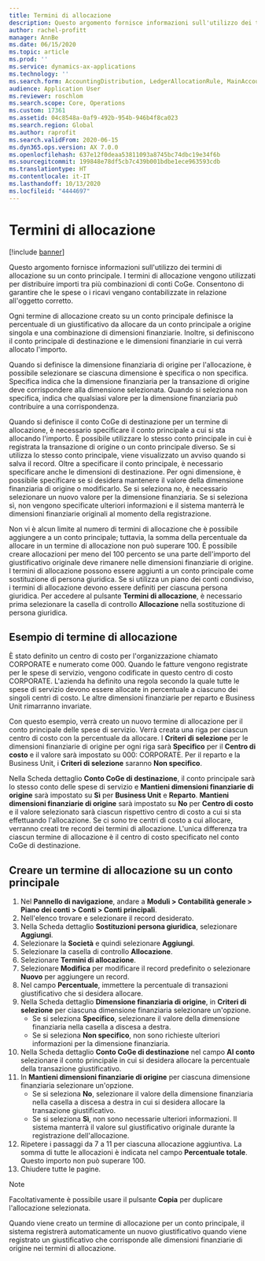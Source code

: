 ```yaml
---
title: Termini di allocazione
description: Questo argomento fornisce informazioni sull'utilizzo dei termini di allocazione su un conto principale.
author: rachel-profitt
manager: AnnBe
ms.date: 06/15/2020
ms.topic: article
ms.prod: ''
ms.service: dynamics-ax-applications
ms.technology: ''
ms.search.form: AccountingDistribution, LedgerAllocationRule, MainAccount, AllocationTerms
audience: Application User
ms.reviewer: roschlom
ms.search.scope: Core, Operations
ms.custom: 17361
ms.assetid: 04c8548a-0af9-492b-954b-946b4f8ca023
ms.search.region: Global
ms.author: raprofit
ms.search.validFrom: 2020-06-15
ms.dyn365.ops.version: AX 7.0.0
ms.openlocfilehash: 637e12f0deaa53811093a8745bc74dbc19e34f6b
ms.sourcegitcommit: 199848e78df5cb7c439b001bdbe1ece963593cdb
ms.translationtype: HT
ms.contentlocale: it-IT
ms.lasthandoff: 10/13/2020
ms.locfileid: "4444697"
---
```

# <a name="allocation-terms"></a>Termini di allocazione

[!include [banner](../includes/banner.md)]

Questo argomento fornisce informazioni sull'utilizzo dei termini di allocazione su un conto principale. I termini di allocazione vengono utilizzati per distribuire importi tra più combinazioni di conti CoGe. Consentono di garantire che le spese o i ricavi vengano contabilizzate in relazione all'oggetto corretto.

Ogni termine di allocazione creato su un conto principale definisce la percentuale di un giustificativo da allocare da un conto principale a origine singola e una combinazione di dimensioni finanziarie. Inoltre, si definiscono il conto principale di destinazione e le dimensioni finanziarie in cui verrà allocato l'importo. 

Quando si definisce la dimensione finanziaria di origine per l'allocazione, è possibile selezionare se ciascuna dimensione è specifica o non specifica. Specifica indica che la dimensione finanziaria per la transazione di origine deve corrispondere alla dimensione selezionata. Quando si seleziona non specifica, indica che qualsiasi valore per la dimensione finanziaria può contribuire a una corrispondenza.

Quando si definisce il conto CoGe di destinazione per un termine di allocazione, è necessario specificare il conto principale a cui si sta allocando l'importo. È possibile utilizzare lo stesso conto principale in cui è registrata la transazione di origine o un conto principale diverso. Se si utilizza lo stesso conto principale, viene visualizzato un avviso quando si salva il record. Oltre a specificare il conto principale, è necessario specificare anche le dimensioni di destinazione. Per ogni dimensione, è possibile specificare se si desidera mantenere il valore della dimensione finanziaria di origine o modificarlo. Se si seleziona no, è necessario selezionare un nuovo valore per la dimensione finanziaria. Se si seleziona sì, non vengono specificate ulteriori informazioni e il sistema manterrà le dimensioni finanziarie originali al momento della registrazione.

Non vi è alcun limite al numero di termini di allocazione che è possibile aggiungere a un conto principale; tuttavia, la somma della percentuale da allocare in un termine di allocazione non può superare 100. È possibile creare allocazioni per meno del 100 percento se una parte dell'importo del giustificativo originale deve rimanere nelle dimensioni finanziarie di origine. I termini di allocazione possono essere aggiunti a un conto principale come sostituzione di persona giuridica. Se si utilizza un piano dei conti condiviso, i termini di allocazione devono essere definiti per ciascuna persona giuridica. Per accedere al pulsante **Termini di allocazione**, è necessario prima selezionare la casella di controllo **Allocazione** nella sostituzione di persona giuridica.

## <a name="allocation-term-example"></a>Esempio di termine di allocazione
È stato definito un centro di costo per l'organizzazione chiamato CORPORATE e numerato come 000. Quando le fatture vengono registrate per le spese di servizio, vengono codificate in questo centro di costo CORPORATE. L'azienda ha definito una regola secondo la quale tutte le spese di servizio devono essere allocate in percentuale a ciascuno dei singoli centri di costo. Le altre dimensioni finanziarie per reparto e Business Unit rimarranno invariate.

Con questo esempio, verrà creato un nuovo termine di allocazione per il conto principale delle spese di servizio. Verrà creata una riga per ciascun centro di costo con la percentuale da allocare. I **Criteri di selezione** per le dimensioni finanziarie di origine per ogni riga sarà **Specifico** per il **Centro di costo** e il valore sarà impostato su 000: CORPORATE. Per il reparto e la Business Unit, i **Criteri di selezione** saranno **Non specifico**.

Nella Scheda dettaglio **Conto CoGe di destinazione**, il conto principale sarà lo stesso conto delle spese di servizio e **Mantieni dimensioni finanziarie di origine** sarà impostato su **Sì** per **Business Unit** e **Reparto**. **Mantieni dimensioni finanziarie di origine** sarà impostato su **No** per **Centro di costo** e il valore selezionato sarà ciascun rispettivo centro di costo a cui si sta effettuando l'allocazione. Se ci sono tre centri di costo a cui allocare, verranno creati tre record dei termini di allocazione. L'unica differenza tra ciascun termine di allocazione è il centro di costo specificato nel conto CoGe di destinazione.

## <a name="create-an-allocation-term-on-a-main-account"></a>Creare un termine di allocazione su un conto principale

1. Nel **Pannello di navigazione**, andare a **Moduli > Contabilità generale > Piano dei conti > Conti > Conti principali**.
2. Nell'elenco trovare e selezionare il record desiderato.
3. Nella Scheda dettaglio **Sostituzioni persona giuridica**, selezionare **Aggiungi**.
4. Selezionare la **Società** e quindi selezionare **Aggiungi**.
5. Selezionare la casella di controllo **Allocazione**.
6. Selezionare **Termini di allocazione**.
7. Selezionare **Modifica** per modificare il record predefinito o selezionare **Nuovo** per aggiungere un record.
8. Nel campo **Percentuale**, immettere la percentuale di transazioni giustificativo che si desidera allocare.
9. Nella Scheda dettaglio **Dimensione finanziaria di origine**, in **Criteri di selezione** per ciascuna dimensione finanziaria selezionare un'opzione.
    - Se si seleziona **Specifico**, selezionare il valore della dimensione finanziaria nella casella a discesa a destra.
    - Se si seleziona **Non specifico**, non sono richieste ulteriori informazioni per la dimensione finanziaria.
10. Nella Scheda dettaglio **Conto CoGe di destinazione** nel campo **Al conto** selezionare il conto principale in cui si desidera allocare la percentuale della transazione giustificativo.
11. In **Mantieni dimensioni finanziarie di origine** per ciascuna dimensione finanziaria selezionare un'opzione.
    - Se si seleziona **No**, selezionare il valore della dimensione finanziaria nella casella a discesa a destra in cui si desidera allocare la transazione giustificativo.
    - Se si seleziona **Sì**, non sono necessarie ulteriori informazioni. Il sistema manterrà il valore sul giustificativo originale durante la registrazione dell'allocazione.
12. Ripetere i passaggi da 7 a 11 per ciascuna allocazione aggiuntiva. La somma di tutte le allocazioni è indicata nel campo **Percentuale totale**. Questo importo non può superare 100.
13. Chiudere tutte le pagine.

>[!NOTE] 
> Facoltativamente è possibile usare il pulsante **Copia** per duplicare l'allocazione selezionata.

Quando viene creato un termine di allocazione per un conto principale, il sistema registrerà automaticamente un nuovo giustificativo quando viene registrato un giustificativo che corrisponde alle dimensioni finanziarie di origine nei termini di allocazione.

